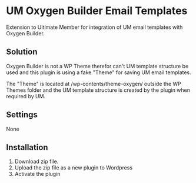 # UM Oxygen Builder Email Templates
Extension to Ultimate Member for integration of UM email templates with Oxygen Builder.

## Solution
Oxygen Builder is not a WP Theme therefor can't UM template structure be used and this plugin is using a fake "Theme" for saving UM email templates.

The "Theme" is located at /wp-contents/theme-oxygen/ outside the WP Themes folder and the UM template structure is created by the plugin when required by UM.
## Settings
None
## Installation

1. Download zip file. 
2. Upload the zip file as a new plugin to Wordpress
3. Activate the plugin
